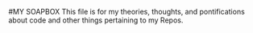 #MY SOAPBOX
This file is for my theories, thoughts, and pontifications about code and other things pertaining to my Repos.

